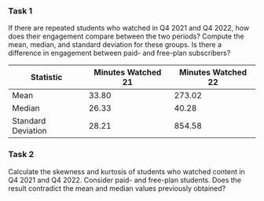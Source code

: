 ### Task 1

If there are repeated students who watched in Q4 2021 and Q4 2022, how does their engagement compare between the two periods? Compute the mean, median, and standard deviation for these groups. Is there a difference in engagement between paid- and free-plan subscribers?

| Statistic         | Minutes Watched 21  | Minutes Watched 22  |
|-------------------|---------------------|---------------------|
| Mean              | 33.80               | 273.02              |
| Median            | 26.33               | 40.28               |
| Standard Deviation| 28.21               | 854.58              |


### Task 2

Calculate the skewness and kurtosis of students who watched content in Q4 2021 and Q4 2022. Consider paid- and free-plan students. Does the result contradict the mean and median values previously obtained?
